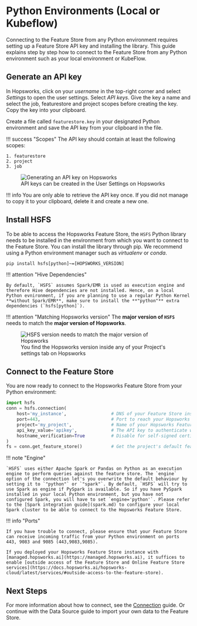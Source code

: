# Python Environments (Local or Kubeflow)

Connecting to the Feature Store from any Python environment requires setting up a Feature Store API key and installing the library. This guide explains step by step how to connect to the Feature Store from any Python environment such as your local environment or KubeFlow.

## Generate an API key

In Hopsworks, click on your *username* in the top-right corner and select *Settings* to open the user settings. Select *API keys*. Give the key a name and select the job, featurestore and project scopes before creating the key. Copy the key into your clipboard.

Create a file called `featurestore.key` in your designated Python environment and save the API key from your clipboard in the file.

!!! success "Scopes"
    The API key should contain at least the following scopes:

    1. featurestore
    2. project
    3. job

<p align="center">
  <figure>
    <img src="../../../../assets/images/guides/integrations/api-key.png" alt="Generating an API key on Hopsworks">
    <figcaption>API keys can be created in the User Settings on Hopsworks</figcaption>
  </figure>
</p>

!!! info
    You are only able to retrieve the API key once. If you did not manage to copy it to your clipboard, delete it and create a new one.

## Install **HSFS**

To be able to access the Hopsworks Feature Store, the `HSFS` Python library needs to be installed in the environment from which you want to connect to the Feature Store. You can install the library through pip. We recommend using a Python environment manager such as *virtualenv* or *conda*.

```
pip install hsfs[python]~=[HOPSWORKS_VERSION]
```

!!! attention "Hive Dependencies"

    By default, `HSFS` assumes Spark/EMR is used as execution engine and therefore Hive dependencies are not installed. Hence, on a local Python evnironment, if you are planning to use a regular Python Kernel **without Spark/EMR**, make sure to install the **"python"** extra dependencies (`hsfs[python]`).

!!! attention "Matching Hopsworks version"
    The **major version of `HSFS`** needs to match the **major version of Hopsworks**.


<p align="center">
    <figure>
        <img src="../../../../assets/images/guides/integrations/hopsworks-version.png" alt="HSFS version needs to match the major version of Hopsworks">
        <figcaption>You find the Hopsworks version inside any of your Project's settings tab on Hopsworks</figcaption>
    </figure>
</p>

## Connect to the Feature Store

You are now ready to connect to the Hopsworks Feature Store from your Python environment:

```python
import hsfs
conn = hsfs.connection(
    host='my_instance',                 # DNS of your Feature Store instance
    port=443,                           # Port to reach your Hopsworks instance, defaults to 443
    project='my_project',               # Name of your Hopsworks Feature Store project
    api_key_value='apikey',             # The API key to authenticate with Hopsworks
    hostname_verification=True          # Disable for self-signed certificates
)
fs = conn.get_feature_store()           # Get the project's default feature store
```

!!! note "Engine"

    `HSFS` uses either Apache Spark or Pandas on Python as an execution engine to perform queries against the feature store. The `engine` option of the connection let's you overwrite the default behaviour by setting it to `"python"` or `"spark"`. By default, `HSFS` will try to use Spark as engine if PySpark is available. So if you have PySpark installed in your local Python environment, but you have not configured Spark, you will have to set `engine='python'`. Please refer to the [Spark integration guide](spark.md) to configure your local Spark cluster to be able to connect to the Hopsworks Feature Store.

!!! info "Ports"

    If you have trouble to connect, please ensure that your Feature Store can receive incoming traffic from your Python environment on ports 443, 9083 and 9085 (443,9083,9085).

    If you deployed your Hopsworks Feature Store instance with [managed.hopsworks.ai](https://managed.hopsworks.ai), it suffices to enable [outside access of the Feature Store and Online Feature Store services](https://docs.hopsworks.ai/hopsworks-cloud/latest/services/#outside-access-to-the-feature-store).

## Next Steps

For more information about how to connect, see the [Connection](../generated/project.md) guide. Or continue with the Data Source guide to import your own data to the Feature Store.
